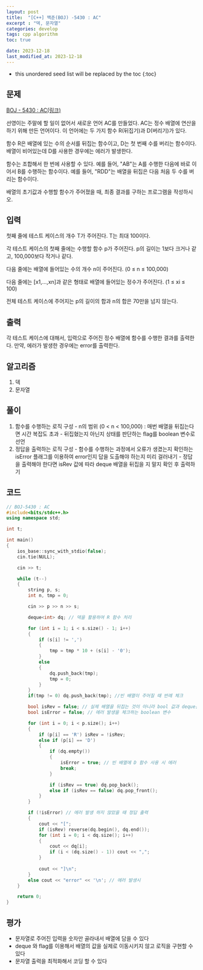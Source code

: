 ```yaml
---
layout: post
title:  "[C++] 백준(BOJ) -5430 : AC"
excerpt : "덱, 문자열"
categories: develop
tags: cpp algorithm
toc: true

date: 2023-12-18
last_modified_at: 2023-12-18
---
```


* this unordered seed list will be replaced by the toc
{:toc}

## 문제 

[BOJ - 5430 : AC(링크)](https://www.acmicpc.net/problem/5430)

선영이는 주말에 할 일이 없어서 새로운 언어 AC를 만들었다. AC는 정수 배열에 연산을 하기 위해 만든 언어이다. 이 언어에는 두 가지 함수 R(뒤집기)과 D(버리기)가 있다.

함수 R은 배열에 있는 수의 순서를 뒤집는 함수이고, D는 첫 번째 수를 버리는 함수이다. 배열이 비어있는데 D를 사용한 경우에는 에러가 발생한다.

함수는 조합해서 한 번에 사용할 수 있다. 예를 들어, "AB"는 A를 수행한 다음에 바로 이어서 B를 수행하는 함수이다. 예를 들어, "RDD"는 배열을 뒤집은 다음 처음 두 수를 버리는 함수이다.

배열의 초기값과 수행할 함수가 주어졌을 때, 최종 결과를 구하는 프로그램을 작성하시오.

## 입력
첫째 줄에 테스트 케이스의 개수 T가 주어진다. T는 최대 100이다.

각 테스트 케이스의 첫째 줄에는 수행할 함수 p가 주어진다. p의 길이는 1보다 크거나 같고, 100,000보다 작거나 같다.

다음 줄에는 배열에 들어있는 수의 개수 n이 주어진다. (0 ≤ n ≤ 100,000)

다음 줄에는 [x1,...,xn]과 같은 형태로 배열에 들어있는 정수가 주어진다. (1 ≤ xi ≤ 100)

전체 테스트 케이스에 주어지는 p의 길이의 합과 n의 합은 70만을 넘지 않는다.

## 출력
각 테스트 케이스에 대해서, 입력으로 주어진 정수 배열에 함수를 수행한 결과를 출력한다. 만약, 에러가 발생한 경우에는 error를 출력한다.

## 알고리즘
  1. 덱
  2. 문자열

## 풀이
  1. 함수를 수행하는 로직 구성
    - n의 범위 (0 < n < 100,000) : 매번 배열을 뒤집는다면 시간 복잡도 초과
	- 뒤집혔는지 아닌지 상태를 판단하는 flag를 boolean 변수로 선언
  2. 정답을 출력하는 로직 구성
    - 함수를 수행하는 과정에서 오류가 생겼는지 확인하는 isError 플래그를 이용하여 error인지 답을 도출해야 하는지 미리 걸러내기
	- 정답을 출력해야 한다면 isRev 값에 따라 deque 배열을 뒤집을 지 말지 확인 후 출력하기

## 코드  
```cpp
// BOJ-5430 : AC
#include<bits/stdc++.h>
using namespace std;

int t;

int main()
{
	ios_base::sync_with_stdio(false);
	cin.tie(NULL);

	cin >> t;

	while (t--)
	{
		string p, s;
		int n, tmp = 0;

		cin >> p >> n >> s;

		deque<int> dq; // 덱을 활용하여 R 함수 처리

		for (int i = 1; i < s.size() - 1; i++)
		{
			if (s[i] != ',')
			{
				tmp = tmp * 10 + (s[i] - '0');
			}
			else
			{
				dq.push_back(tmp);
				tmp = 0;
			}
		}
		if(tmp != 0) dq.push_back(tmp); //빈 배열이 주어질 때 반례 체크

		bool isRev = false; // 실제 배열을 뒤집는 것이 아니라 bool 값과 deque를 활용하여 앞 또는 뒤의 원소 제거
		bool isError = false; // 에러 발생을 체크하는 boolean 변수

		for (int i = 0; i < p.size(); i++)
		{
			if (p[i] == 'R') isRev = !isRev;
			else if (p[i] == 'D')
			{
				if (dq.empty())
				{
					isError = true; // 빈 배열에 D 함수 사용 시 에러
					break;
				}

				if (isRev == true) dq.pop_back();
				else if (isRev == false) dq.pop_front();
			}
		}

		if (!isError) // 에러 발생 하지 않았을 때 정답 출력
		{
			cout << "[";
			if (isRev) reverse(dq.begin(), dq.end());
			for (int i = 0; i < dq.size(); i++)
			{
				cout << dq[i];
				if (i < (dq.size() - 1)) cout << ",";
			}
			
			cout << "]\n";
		}
		else cout << "error" << '\n'; // 에러 발생시
	}

	return 0;
}
```

## 평가  
* 문자열로 주어진 입력을 숫자만 골라내서 배열에 담을 수 있다
* deque 와 flag를 이용해서 배열의 값을 실제로 이동시키지 않고 로직을 구현할 수 있다
* 문자열 출력을 최적화해서 코딩 할 수 있다